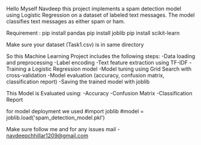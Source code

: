Hello Myself Navdeep this project implements a spam detection model using Logistic Regression on a dataset of labeled text messages. The model classifies text messages as either spam or ham.

Requirement : pip install pandas 
              pip install joblib
              pip install scikit-learn

Make sure your dataset (Task1.csv) is in same directory

So this Machine Learning Project includes the following steps: 
-Data loading and preprocessing
-Label encoding
-Text feature extraction using TF-IDF
-Training a Logistic Regression model
-Model tuning using Grid Search with cross-validation
-Model evaluation (accuracy, confusion matrix, classification report)
-Saving the trained model with joblib

This Model is Evaluated using: 
-Accuracy
-Confusion Matrix
-Classification Report

for model deployment we used
#import joblib
#model = joblib.load('spam_detection_model.pkl')

Make sure follow me and for any issues 
mail - navdeepchhillar1209@gmail.com